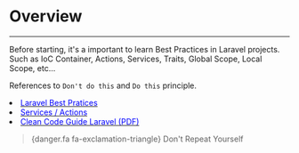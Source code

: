 # Overview

---

Before starting, it's a important to learn Best Practices in Laravel projects. Such as IoC Container, Actions, Services, Traits, Global Scope, Local Scope, etc...

References to `Don't do this` and `Do this` principle.

[<li><span style="color: blue">Laravel Best Pratices</span></li>](https://github.com/alexeymezenin/laravel-best-practices)
[<li><span style="color: blue">Services / Actions</span></li>](https://medium.com/@remi_collin/keeping-your-laravel-applications-dry-with-single-action-classes-6a950ec54d1d)
[<li><span style="color: blue">Clean Code Guide Laravel (PDF)</span></li>](https://drive.google.com/file/d/1fWo9wK4RhrwN9iYNXt0XXdS0NdISGUyS/view?usp=share_link)

> {danger.fa fa-exclamation-triangle} Don't Repeat Yourself